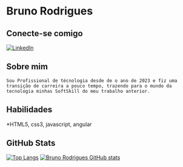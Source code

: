 # **Bruno Rodrigues**

## **Conecte-se comigo**
[![LinkedIn](https://img.shields.io/badge/LinkedIn-000?style=for-the-badge&logo=linkedin&logoColor=0E76A8)](https://github.com/brunolk1)

## **Sobre mim**

```
Sou Profissional de técnologia desde de o ano de 2023 e fiz uma transição de carreira a pouco tempo, trazendo para o mundo da tecnologia minhas SoftSkill do meu trabalho anterior.
```

## **Habilidades**
*HTML5, css3, javascript, angular

## GitHub Stats
[![Top Langs](https://github-readme-stats.vercel.app/api?username=brunolk1&theme=algolia&show_icons=true)](https://github.com/brunolk1) [![Bruno Rodrigues GitHub stats](https://github-readme-stats.vercel.app/api/top-langs?username=brunolk1&hide=html,scss,stylus,blade,jupyter%20notebook,javascript,css,html5,batchfile,dockerfile,typescript&theme=algolia&show_icons=true)](https://github.com/brunolk1)

